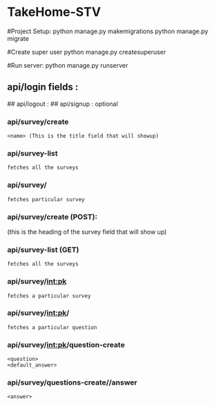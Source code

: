 # TakeHome-STV



#Project Setup:
  python manage.py makemigrations
  python manage.py migrate
  
#Create super user
  python manage.py createsuperuser
 
#Run server:
  python manage.py runserver
  
## api/login fields : 
  <name> 
  <password>
## api/logout :
## api/signup : 
  <name>
  <password> 
  <email> optional

### api/survey/create
    <name> (This is the title field that will showup)
      
### api/survey-list
    fetches all the surveys
### api/survey/<pk>
    fetches particular survey
    
### api/survey/create (POST):
  <name> (this is the heading of the survey field that will show up)
  
### api/survey-list (GET)
    fetches all the surveys
    
### api/survey/<int:pk>
    fetches a particular survey
### api/survey/<int:pk>/
    fetches a particular question
### api/survey/<int:pk>/question-create
    <question>
    <default_answer>
### api/survey/questions-create/<pk>/answer
    <answer>
    

      
     
